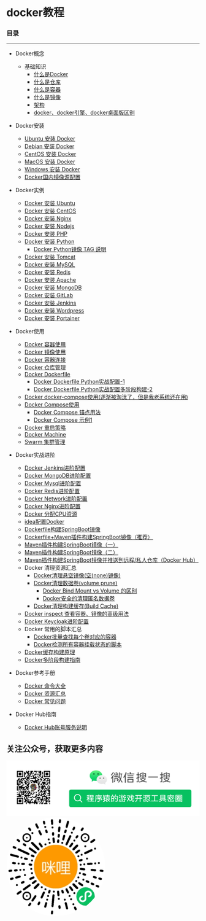 # docker教程 

### 目录

---

* Docker概念
  + 基础知识
    - [什么是Docker](./concepts/what-is-docker.md)
    - [什么是仓库](./concepts/what-is-registry.md)
    - [什么是容器](./concepts/what-is-a-container.md)
    - [什么是镜像](./concepts/what-is-an-image.md)
    - [架构](./concepts/framework.md)
    - [docker、docker引擎、docker桌面版区别](./concepts/docker-engine-desktop-diff.md)


* Docker安装
  + [Ubuntu 安装 Docker](./install/ubuntu-install-docker.md)
  + [Debian 安装 Docker](./install/debian-install-docker.md)
  + [CentOS 安装 Docker](./install/centos-install-docker.md)
  + [MacOS 安装 Docker](./install/macos-install-docker.md)
  + [Windows 安装 Docker](./install/windows-install-docker.md)
  + [Docker国内镜像源配置](./install/docker-mirror.md)


* Docker实例
  + [Docker 安装 Ubuntu](./install/docker-install-ubuntu.md)
  + [Docker 安装 CentOS](./install/docker-install-centos.md)
  + [Docker 安装 Nginx](./install/docker-install-nginx.md)
  + [Docker 安装 Nodejs](./install/docker-install-node.md)
  + [Docker 安装 PHP](./install/docker-install-php.md)
  + [Docker 安装 Python](./install/docker-install-python.md)
    + [Docker Python镜像 TAG 说明](./install/docker-install-python-tags.md)
  + [Docker 安装 Tomcat](./install/docker-install-tomcat.md)
  + [Docker 安装 MySQL](./install/docker-install-mysql.md)
  + [Docker 安装 Redis](./install/docker-install-redis.md)
  + [Docker 安装 Apache](./install/docker-install-apache.md)
  + [Docker 安装 MongoDB](./install/docker-install-mongodb.md)
  + [Docker 安装 GitLab](./install/docker-install-gitlab.md)
  + [Docker 安装 Jenkins](./install/docker-install-jenkins.md)
  + [Docker 安装 Wordpress](./install/docker-install-wordpress.md)
  + [Docker 安装 Portainer](./install/docker-install-portainer.md)


* Docker使用
  + [Docker 容器使用](./usage/docker-container-usage.md)
  + [Docker 镜像使用](./usage/docker-image-usage.md)
  + [Docker 容器连接](./usage/docker-container-connection.md)
  + [Docker 仓库管理](./usage/docker-repository.md)
  + [Docker Dockerfile](./usage/docker-dockerfile.md)
    + [Docker Dockerfile Python实战配置-1](./usage/docker-dockerfile-simple1.md)
    + [Docker Dockerfile Python实战配置多阶段构建-2](./usage/docker-dockerfile-simple2.md)
  + [Docker docker-compose使用(逐渐被淘汰了，但是我老系统还在用)](./usage/docker-compose.md)
  + [Docker Compose使用](./docker-compose/docker-compose-common-command.md)
    + [Docker Compose 锚点用法](./docker-compose/docker-compose-anchor.md)
    + [Docker Compose 示例1](./docker-compose/docker-compose-simple-1.md)
  + [Docker 重启策略](./usage/docker-restart.md)
  + [Docker Machine](./usage/docker-machine.md)
  + [Swarm 集群管理](./usage/docker-swarm.md)


* Docker实战进阶
  + [Docker Jenkins进阶配置](./advanced/docker-jenkins-advanced.md)
  + [Docker MongoDB进阶配置](./advanced/docker-mogongdb-advanced.md)
  + [Docker Mysql进阶配置](./advanced/docker-mysql-advanced.md)
  + [Docker Redis进阶配置](./advanced/docker-redis-advanced.md)
  + [Docker Network进阶配置](./advanced/docker-network-advanced.md)
  + [Docker Nginx进阶配置](./advanced/docker-nginx-advanced.md)
  + [Docker 分配CPU资源](./advanced/docker-cpu-advanced.md)
  + [idea配置Docker](./advanced/docker-idea-advanced.md)
  + [Dockerfile构建SpringBoot镜像](./advanced/docker-dockerfile-springboot-advanced.md)
  + [Dockerfile+Maven插件构建SpringBoot镜像（推荐）](./advanced/docker-dockerfile-maven-springboot-advanced.md)
  + [Maven插件构建SpringBoot镜像（一）](./advanced/docker-maven-build-image.md)
  + [Maven插件构建SpringBoot镜像（二）](./advanced/docker-maven-build-image-2.md)
  + [Maven插件构建SpringBoot镜像并推送到远程/私人仓库（Docker Hub）](./advanced/docker-maven-build-image-remote-advanced.md)
  + Docker 清理资源汇总
    + [Docker清理悬空镜像(空(none)镜像)](./advanced/docker-none-image.md)
    + [Docker清理数据卷(volume prune)](./advanced/docker-clear-volume.md)
      + [Docker Bind Mount vs Volume 的区别](./advanced/docker-volume-vs-bind-mount.md)
      + [Docker安全的清理匿名数据卷](./advanced/docker-safe-clear-volume.md)
    + [Docker清理构建缓存(Build Cache)](./advanced/docker-clear-build-cache.md)
  + [Docker inspect 查看容器、镜像的高级用法](./advanced/docker-inspect-advanced.md)
  + [Docker Keycloak进阶配置](./advanced/docker-keycloak-advanced.md)
  + Docker 常用的脚本汇总
    + [Docker批量查找每个卷对应的容器](./advanced/docker-find-volume-container-mapping.md)
    + [Docker检测所有容器挂载状态的脚本](./advanced/docker-inspect-advanced-sh-1.md)
  + [Docker缓存构建原理](./advanced/docker-build-cache.md)
  + [Docker多阶段构建指南](./advanced/docker-multi-stage-builds.md)

* Docker参考手册
  + [Docker 命令大全](./manual/docker-command-manual.md)
  + [Docker 资源汇总](./manual/docker-resources.md)
  + [Docker 常见问题](./manual/docker-problem.md)

* Docker Hub指南
  + [Docker Hub账号服务说明](./docker-hub/docker-hub-service.md)

## 关注公众号，获取更多内容

<img src="assets/mp_qrcode.png">
<img src="assets/gh_96a4edd298d2_258.jpg" style="border-radius: 50%">

